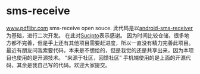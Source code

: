 # sms-receive
www.pdflibr.com sms-receive open souce.
此代码是以[android-sms-receiver](https://github.com/showcheap/android-sms-receiver)为基础，进行二次开发。
在此对[Sucipto](https://github.com/showcheap?tab=repositories)表示感谢。
因为时间比较仓储，很多地方都不完善，但是手上还有其他项目需要赶进度，所以一直没有精力完善此项目。
最近有朋友问我索要代码，本来是不想给的，但是我觉的还是共享出来，因为本项目也使用的是开源技术。
“来源于社区，回馈社区”
手机端使用的是上面的开源代码，其余是我自己写的代码。欢迎大家提交。
